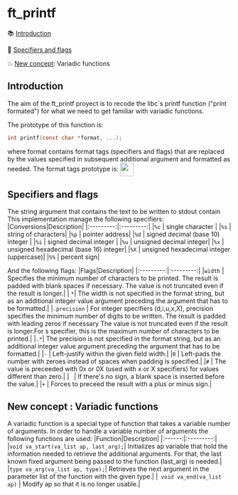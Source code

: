 # ft_printf

:books: [Introduction](#introduction)

:eyes: [Specifiers and flags](#specifiers-and-flags)

:collision: [New concept](#new-concept): Variadic functions



## Introduction
The aim of the ft_printf proyect is to recode the libc`s printf function 
("print formated") for what we need to get familiar with variadic functions. 

The prototype of this function is:

```C
int printf(const char *format, ...);
```
where format contains format tags (specifiers and flags) that are replaced by the values 
specified in subsequent additional argument and formatted as needed. The format tags prototype is:
<img height=30 align=center src="https://user-images.githubusercontent.com/71781441/149177406-de392c70-a474-4bac-9b3a-afc9fd730fdb.jpg" >


## Specifiers and flags
The string argument that contains the text to be written to stdout contain
This implementation manage the following specifiers:
|Conversions|Description|
|:---------:|:---------:|
|``%c`` | single character |
|``%s`` | string of characters|
|``%p`` | pointer address|
|``%d`` | signed decimal (base 10) integer |
|``%i`` | signed decimal integer |
|``%u`` | unsigned decimal integer|
|``%x`` | unsigned hexadecimal (base 16) integer|
|``%X`` | unsigned hexadecimal integer (uppercase)|
|``%%`` | percent sign|

And the following flags:
|Flags|Description|
|:---------:|:---------:|
|``width`` | Specifies the minimum number of characters to be printed. The result is padded with blank spaces if necessary. The value is not truncated even if the result is longer.|
| ``*``| The width is not specified in the format string, but as an additional integer value argument preceding the argument that has to be formatted.|
|``.precision`` | For integer specifiers (d,i,u,x,X), precision specifies the minimum number of digits to be written. The result is padded with leading zeros if necessary The value is not truncated even if the result is longer.For s specifier, this is the maximum number of characters to be printed.|
|``.*``| The precision is not specified in the format string, but as an additional integer value argument preceding the argument that has to be formatted.|
|``-`` | Left-justify within the given field width.|
|``0`` | Left-pads the number with zeroes instead of spaces when padding is specified.|
|``#`` | The value is preceeded with 0x or 0X (used with x or X specifiers) for values different than zero.|
|`` `` | If there's no sign, a blank space is inserted before the value.|
|``+`` | Forces to preceed the result with a plus or minus sign.|


## New concept : Variadic functions
A variadic function is a special type of function that takes a variable number of arguments.
In order to handle a variable number of arguments the following functions are used:
|Function|Description|
|:------:|:---------:|
|``void va_start(va_list ap, last_arg);``| Initializes ap variable that hold the information needed to retrieve the additional arguments. For that, the last known fixed argument being passed to the function (last_arg) is needed.|
|``type va_arg(va_list ap, type);``| Retrieves the next argument in the parameter list of the function with the given type.|
|`` void va_end(va_list ap)`` |  Modify ap so that it is no longer usable.|
